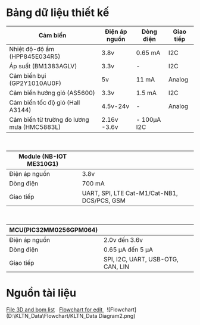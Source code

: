 # Bảng dữ liệu thiết kế

| Cảm biến                           | Điện áp nguồn | Dòng điện              | Giao tiếp                           |
|------------------------------------|---------------|------------------------|------------------------------------|
| Nhiệt độ-độ ẩm (HPP845E034R5)     | 3.8v          | 0.65 mA                | I2C                                |
| Áp suất (BM1383AGLV)              | 3.3v          | -                      | I2C                                |
| Cảm biến bụi (GP2Y1010AU0F)       | 5v            | 11 mA                  | Analog                             |
| Cảm biến hướng gió (AS5600)       | 3.3v          | 1.5 mA                 | I2C                                |
| Cảm biến tốc độ gió (Hall A3144)  | 4.5v-24v      | -                      | Analog                             |
| Cảm biến từ trường đo lương mưa (HMC5883L)  | 2.16v -3.6v     | - 100μA                I2C                             |

&nbsp;

| Module (NB-IOT ME310G1)            |               | 
|------------------------------------|---------------|
| Điện áp nguồn                      | 3.8v          |
| Dòng điện                          | 700 mA        |
| Giao tiếp                          | UART, SPI, LTE Cat-M1/Cat-NB1, DCS/PCS, GSM |

&nbsp;

| MCU(PIC32MM0256GPM064)             |               | 
|------------------------------------|---------------|
| Điện áp nguồn                      | 2.0v đến 3.6v |
| Dòng điện                          | 0.65 μA đến 5 μA  |
| Giao tiếp                          | SPI, I2C, UART, USB-OTG, CAN, LIN  |

# Nguồn tài liệu
[File 3D and bom list](https://www.thingiverse.com/thing:6439737)
&nbsp;
[Flowchart for edit ](https://drive.google.com/file/d/1ryc8pZsVxH7QAcHd-9n73gmfeSE0fP-Y/view?usp=sharing)
&nbsp;
![Flowchart](D:\KLTN_Data\Flowchart/KLTN_Data Diagram2.png)
